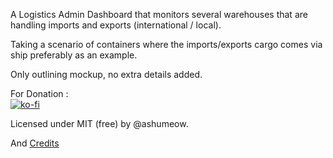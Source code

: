 A Logistics Admin Dashboard that monitors several warehouses that are handling imports and exports (international / local). 

Taking a scenario of containers where the imports/exports cargo comes via ship preferably as an example.

Only outlining mockup, no extra details added.

For Donation : <br>
[![ko-fi](https://www.ko-fi.com/img/githubbutton_sm.svg)](https://ko-fi.com/ashumeow)

Licensed under MIT (free) by @ashumeow.

And <a href="https://github.com/DashboardPack">Credits</a>
